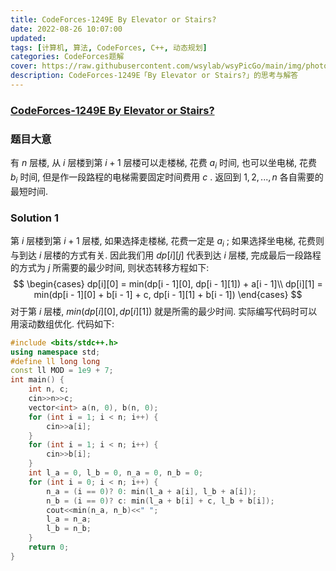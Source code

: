 ```yaml
---
title: CodeForces-1249E By Elevator or Stairs? 
date: 2022-08-26 10:07:00
updated:
tags: [计算机, 算法, CodeForces, C++, 动态规划]
categories: CodeForces题解
cover: https://raw.githubusercontent.com/wsylab/wsyPicGo/main/img/photo-1618861818935-92632b6b7c4a.avif
description: CodeForces-1249E「By Elevator or Stairs?」的思考与解答
---
```

### [CodeForces-1249E By Elevator or Stairs?](https://codeforces.com/problemset/problem/1249/E)
### 题目大意
有 $n$ 层楼, 从 $i$ 层楼到第 $i + 1$ 层楼可以走楼梯, 花费 $a_i$ 时间, 也可以坐电梯, 花费 $b_i$ 时间, 但是作一段路程的电梯需要固定时间费用 $c$ . 返回到 $1, 2, ..., n$ 各自需要的最短时间. 
### Solution 1
第 $i$ 层楼到第 $i + 1$ 层楼, 如果选择走楼梯, 花费一定是 $a_i$ ; 如果选择坐电梯, 花费则与到达 $i$ 层楼的方式有关. 因此我们用 $dp[i][j]$ 代表到达 $i$ 层楼, 完成最后一段路程的方式为 $j$ 所需要的最少时间, 则状态转移方程如下:
$$
\begin{cases}
dp[i][0] = min(dp[i - 1][0], dp[i - 1][1]) + a[i - 1]\\
dp[i][1] = min(dp[i - 1][0] + b[i - 1] + c, dp[i - 1][1] + b[i - 1])
\end{cases}
$$
对于第 $i$ 层楼, $min(dp[i][0], dp[i][1])$ 就是所需的最少时间. 实际编写代码时可以用滚动数组优化.
代码如下:
```C++
#include <bits/stdc++.h>
using namespace std;
#define ll long long
const ll MOD = 1e9 + 7;
int main() {
    int n, c;
    cin>>n>>c;
    vector<int> a(n, 0), b(n, 0);
    for (int i = 1; i < n; i++) {
        cin>>a[i];
    }
    for (int i = 1; i < n; i++) {
        cin>>b[i];
    }
    int l_a = 0, l_b = 0, n_a = 0, n_b = 0;
    for (int i = 0; i < n; i++) {
        n_a = (i == 0)? 0: min(l_a + a[i], l_b + a[i]);
        n_b = (i == 0)? c: min(l_a + b[i] + c, l_b + b[i]);
        cout<<min(n_a, n_b)<<" ";
        l_a = n_a;
        l_b = n_b;
    }
    return 0;
}
```